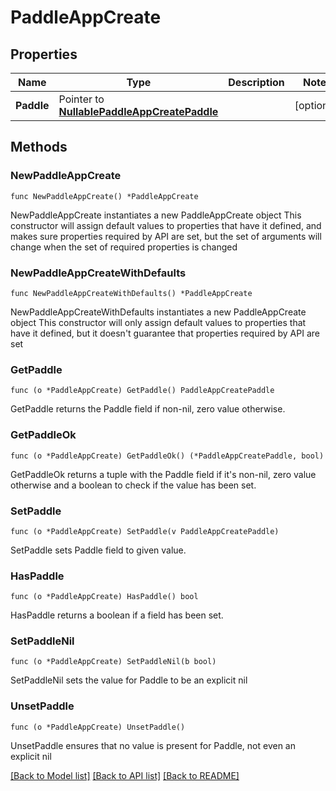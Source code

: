 # PaddleAppCreate

## Properties

Name | Type | Description | Notes
------------ | ------------- | ------------- | -------------
**Paddle** | Pointer to [**NullablePaddleAppCreatePaddle**](PaddleAppCreatePaddle.md) |  | [optional] 

## Methods

### NewPaddleAppCreate

`func NewPaddleAppCreate() *PaddleAppCreate`

NewPaddleAppCreate instantiates a new PaddleAppCreate object
This constructor will assign default values to properties that have it defined,
and makes sure properties required by API are set, but the set of arguments
will change when the set of required properties is changed

### NewPaddleAppCreateWithDefaults

`func NewPaddleAppCreateWithDefaults() *PaddleAppCreate`

NewPaddleAppCreateWithDefaults instantiates a new PaddleAppCreate object
This constructor will only assign default values to properties that have it defined,
but it doesn't guarantee that properties required by API are set

### GetPaddle

`func (o *PaddleAppCreate) GetPaddle() PaddleAppCreatePaddle`

GetPaddle returns the Paddle field if non-nil, zero value otherwise.

### GetPaddleOk

`func (o *PaddleAppCreate) GetPaddleOk() (*PaddleAppCreatePaddle, bool)`

GetPaddleOk returns a tuple with the Paddle field if it's non-nil, zero value otherwise
and a boolean to check if the value has been set.

### SetPaddle

`func (o *PaddleAppCreate) SetPaddle(v PaddleAppCreatePaddle)`

SetPaddle sets Paddle field to given value.

### HasPaddle

`func (o *PaddleAppCreate) HasPaddle() bool`

HasPaddle returns a boolean if a field has been set.

### SetPaddleNil

`func (o *PaddleAppCreate) SetPaddleNil(b bool)`

 SetPaddleNil sets the value for Paddle to be an explicit nil

### UnsetPaddle
`func (o *PaddleAppCreate) UnsetPaddle()`

UnsetPaddle ensures that no value is present for Paddle, not even an explicit nil

[[Back to Model list]](../README.md#documentation-for-models) [[Back to API list]](../README.md#documentation-for-api-endpoints) [[Back to README]](../README.md)


